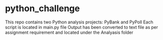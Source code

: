# python_challenge

This repo contains two Python analysis projects: PyBank and PyPoll
Each script is located in main.py file 
Output has been converted to text file as per assignment requirement and located under the Analyasis folder
